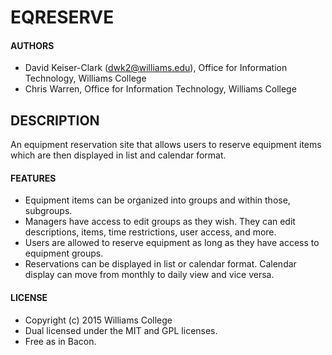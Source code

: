 # EQRESERVE

#### AUTHORS
* David Keiser-Clark (dwk2@williams.edu), Office for Information Technology, Williams College
* Chris Warren, Office for Information Technology, Williams College

## DESCRIPTION
An equipment reservation site that allows users to reserve equipment items which are then displayed in list and calendar format.

#### FEATURES
* Equipment items can be organized into groups and within those, subgroups.
* Managers have access to edit groups as they wish. They can edit descriptions, items, time restrictions, user access, and more.
* Users are allowed to reserve equipment as long as they have access to equipment groups.
* Reservations can be displayed in list or calendar format. Calendar display can move from monthly to daily view and vice versa.

#### LICENSE
* Copyright (c) 2015 Williams College
* Dual licensed under the MIT and GPL licenses.
* Free as in Bacon.
